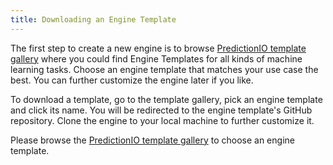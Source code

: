 ```yaml
---
title: Downloading an Engine Template
---
```


The first step to create a new engine is to browse [PredictionIO template
gallery](/gallery/template-gallery) where you could find Engine Templates for
all kinds of machine learning tasks. Choose an engine template that matches your
use case the best. You can further customize the engine later if you like.

To download a template, go to the template gallery, pick an engine template and
click its name. You will be redirected to the engine template's GitHub
repository. Clone the engine to your local machine to further customize it.

Please browse the [PredictionIO template gallery](/gallery/template-gallery) to
choose an engine template.
